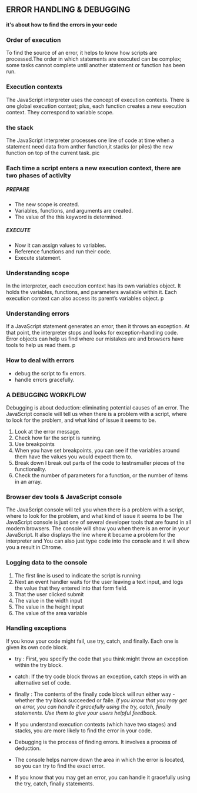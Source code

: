 ## ERROR HANDLING & DEBUGGING

#### it's about how to find the errors in your code

### Order of execution

To find the source of an error, it helps to know how scripts are processed.The order in which statements are executed can be complex; some tasks cannot complete until another statement or function has been run.

### Execution contexts

The JavaScript interpreter uses the concept of execution contexts. There is one global execution context; plus, each function creates a new execution context. They correspond to variable scope.

### the stack

The JavaScript interpreter processes one line of code at time when a statement need data from anther function,it stacks (or piles) the new function on top of the current task.
pic

### Each time a script enters a new execution context, there are two phases of activity

##### PREPARE

* The new scope is created.
* Variables, functions, and arguments are created.
* The value of the this keyword is determined.

##### EXECUTE

* Now it can assign values to variables.
* Reference functions and run their code.
* Execute statement.

### Understanding scope

In the interpreter,  each execution context has its own variables object. It holds the variables, functions,  and parameters available within it. Each execution context can also access its parent’s variables object.
p

### Understanding errors

If a JavaScript statement generates an error, then it throws an exception. At that point, the interpreter stops and looks for exception-handling code.
Error objects
can help us find where our mistakes are and browsers have tools to help us read them.
p

### How to deal with errors

* debug the script to fix errors.
* handle errors gracefully.

### A DEBUGGING WORKFLOW

Debugging is about deduction: eliminating potential causes of an error.
The JavaScript console will tell us when there is a problem with a script, where to look for the problem, and what kind of issue it seems to be.

1. Look at the error message.
2. Check how far the script is running.
3. Use breakpoints
4. When you have set breakpoints, you can see if the variables around them have the values you would expect them to.
5. Break down I break out parts of the code to testnsmaller pieces of the functionality.
6. Check the number of parameters for a function, or the number of items in an array.

### Browser dev tools & JavaScript console

The JavaScript console will tell you when there is a problem with a script, where to look for the problem, and what kind of issue it seems to be
The JavaScript console is just one of several developer tools that are found in all modern browsers.
The console will show you when there is an error in your JavaScript. It also displays the line where it became a problem for the interpreter and You can also just type code into the console and it will show you a result in Chrome.

### Logging data to the console

1. The first line is used to indicate the script is running
2. Next an event handler waits for the user leaving a text input, and logs the value that they entered into that form field.
3. That the user clicked submit
4. The value in the width input
5. The value in the height input
6. The value of the area variable

### Handling exceptions

If you know your code might fail, use try, catch, and finally. Each one is given its own code block.

* try : First, you specify the code that you think might throw an exception within the try block.
* catch: If the try code block throws an exception, catch steps in with an alternative set of code.
* finally : The contents of the finally code block will run either way - whether the try block succeeded or faile.
*if you know that you may get an error, you can handle it gracefully using the try, catch, finally statements. Use them to give your users helpful feedback.*

* If you understand execution contexts (which have two  stages) and stacks, you are more likely to find the error  in your code.
* Debugging is the process of finding errors. It involves a  process of deduction.
* The console helps narrow down the area in which the error is located, so you can try to find the exact error.
* If you know that you may get an error, you can handle it gracefully using the try, catch, finally statements.
